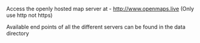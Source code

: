Access the openly hosted map server at - http://www.openmaps.live (Only use http not https)

Available end points of all the different servers can be found in the data directory


